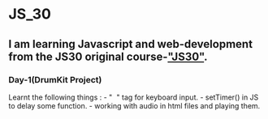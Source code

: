 # JS_30

## I am learning Javascript and web-development from the JS30 original course-["JS30"](https://courses.wesbos.com/account/access/60d9fa788981fd4f94701c38).

### Day-1(DrumKit Project)
Learnt the following things : 
    - "<kbd> </kbd>" tag for keyboard input.
    - setTimer() in JS to delay some function.
    - working with audio in html files and playing them.



